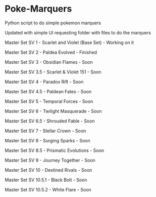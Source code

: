 # Poke-Marquers

Python script to do simple pokemon marquers

Updated with simple UI requesting folder with files to do the marquers

Master Set SV 1 - Scarlet and Violet (Base Set) - Working on it

Master Set SV 2 - Paldea Evolved - Finished

Master Set SV 3 - Obsidian Flames - Soon

Master Set SV 3.5 - Scarlet \& Violet 151 - Soon

Master Set SV 4 - Paradox Rift - Soon

Master Set SV 4.5 - Paldean Fates - Soon

Master Set SV 5 - Temporal Forces - Soon

Master Set SV 6 - Twilight Masquerade - Soon

Master Set SV 6.5 - Shrouded Fable - Soon

Master Set SV 7 - Stellar Crown - Soon

Master Set SV 8 - Surging Sparks - Soon

Master Set SV 8.5 - Prismatic Evolutions - Soon

Master Set SV 9 - Journey Together - Soon

Master Set SV 10 - Destined Rivals - Soon

Master Set SV 10.5.1 - Black Bolt - Soon

Master Set SV 10.5.2 -  White Flare - Soon

